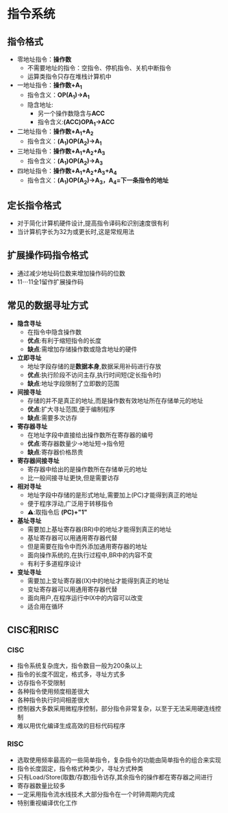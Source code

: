 # 指令系统

## 指令格式

- 零地址指令：**操作数**
  - 不需要地址的指令：空指令、停机指令、关机中断指令
  - 运算类指令只存在堆栈计算机中
- 一地址指令：**操作数+A$_1$**
  - 指令含义：**OP$($A$_1)\rightarrow$A$_1$**
  - 隐含地址:
    - 另一个操作数隐含与**ACC**
    - 指令含义:**(ACC)OPA$_1\rightarrow$ACC**
- 二地址指令：**操作数+A$_1$+A$_2$**
  - 指令含义：**(A$_1$)OP(A$_2$)$\rightarrow$A$_1$**
- 三地址指令：**操作数+A$_1$+A$_2$+A$_3$**
  - 指令含义：**(A$_1$)OP(A$_2$)$\rightarrow$A$_3$**
- 四地址指令：**操作数+A$_1$+A$_2$+A$_3$+A$_4$**
  - 指令含义：**(A$_1$)OP(A$_2$)$\rightarrow$A$_3$，A$_4=$下一条指令的地址**
  
## 定长指令格式
- 对于简化计算机硬件设计,提高指令译码和识别速度很有利
- 当计算机字长为32为或更长时,这是常规用法

## 扩展操作码指令格式
- 通过减少地址码位数来增加操作码的位数
- $11\cdots 11$全1留作扩展操作码

## 常见的数据寻址方式

- **隐含寻址**
  - 在指令中隐含操作数
  - **优点**:有利于缩短指令的长度
  - **缺点**:需增加存储操作数或隐含地址的硬件
- **立即寻址**
  - 地址字段存储的是**数据本身**,数据采用补码进行存放
  - **优点**:执行阶段不访问主存,执行时间短(定长指令时)
  - **缺点**:地址字段限制了立即数的范围
- **间接寻址**
  - 存储的并不是真正的地址,而是操作数有效地址所在存储单元的地址
  - **优点**:扩大寻址范围,便于编制程序
  - **缺点**:需要多次访存
- **寄存器寻址**
  - 在地址字段中直接给出操作数所在寄存器的编号
  - **优点**:寄存器数量少$\rightarrow$地址短$\rightarrow$指令短
  - **缺点**:寄存器价格昂贵
- **寄存器间接寻址**
  - 寄存器中给出的是操作数所在存储单元的地址
  - 比一般间接寻址更快,但是需要访存
- **相对寻址**
  - 地址字段中存储的是形式地址,需要加上(PC)才能得到真正的地址
  - 便于程序浮动,广泛用于转移指令
  - ⚠️:取指令后 **(PC)+"1"**
- **基址寻址**
  - 需要加上基址寄存器(BR)中的地址才能得到真正的地址
  - 基址寄存器可以用通用寄存器代替
  - 但是需要在指令中而外添加通用寄存器的地址
  - 面向操作系统的,在执行过程中,BR中的内容不变
  - 有利于多道程序设计
- **变址寻址**
  - 需要加上变址寄存器(IX)中的地址才能得到真正的地址
  - 变址寄存器可以用通用寄存器代替
  - 面向用户,在程序运行中IX中的内容可以改变
  - 适合用在循环

## CISC和RISC

### CISC
- 指令系统复杂庞大，指令数目一般为200条以上
- 指令的长度不固定，格式多，寻址方式多
- 访存指令不受限制
- 各种指令使用频度相差很大
- 各种指令执行时间相差很大
- 控制器大多数采用微程序控制，部分指令非常复杂，以至于无法采用硬连线控制
- 难以用优化编译生成高效的目标代码程序

### RISC
- 选取使用频率最高的一些简单指令，复杂指令的功能由简单指令的组合来实现
- 指令长度固定，指令格式种类少，寻址方式种类
- 只有Load/Store(取数/存数)指令访存,其余指令的操作都在寄存器之间进行
- 寄存器数量比较多
- 一定采用指令流水线技术,大部分指令在一个时钟周期内完成
- 特别重视编译优化工作